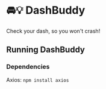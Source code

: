 # 🚘💡 DashBuddy
Check your dash, so you won't crash!

## Running DashBuddy
### Dependencies
Axios: `npm install axios`
